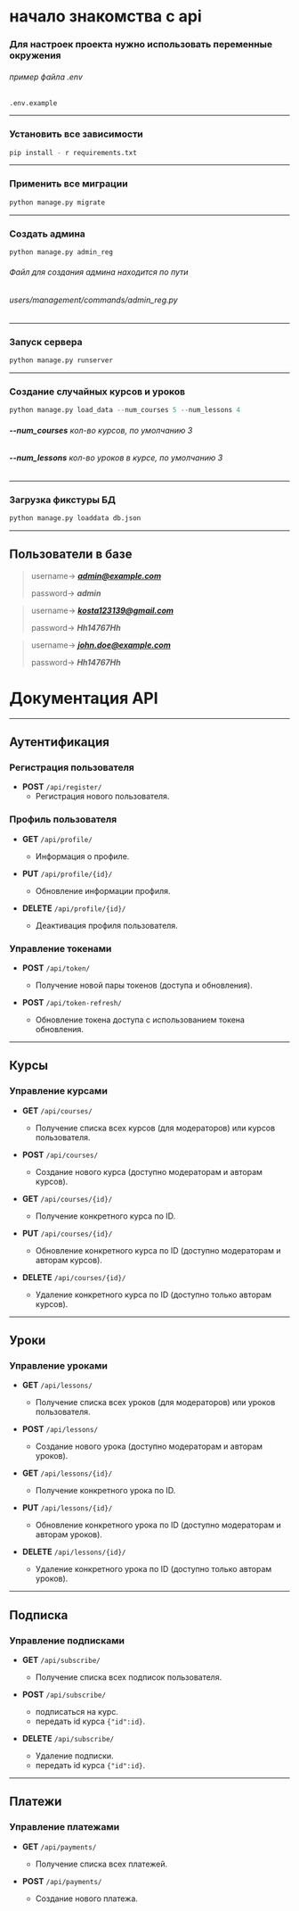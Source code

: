 # начало знакомства с api 

### Для настроек проекта нужно использовать переменные окружения

###### пример файла .env

```
.env.example
```
---
### Установить все зависимости

```python
pip install - r requirements.txt
```
---
### Применить все миграции

```python
python manage.py migrate 
```
---
### Создать админа

```python
python manage.py admin_reg
```


###### Файл для создания админа находится по пути

###### users/management/commands/admin_reg.py

---
### Запуск сервера

```python
python manage.py runserver 
```
---
### Создание случайных курсов и уроков 

```python
python manage.py load_data --num_courses 5 --num_lessons 4
```

###### ***--num_courses*** кол-во курсов, по умолчанию 3
######  
###### ***--num_lessons*** кол-во уроков в курсе, по умолчанию 3

---

### Загрузка фикстуры БД
```python
python manage.py loaddata db.json  
```

---


## Пользователи в базе

> username-> ***admin@example.com***
>
>password-> ***admin***

> username-> ***kosta123139@gmail.com***
>
>password-> ***Hh14767Hh***

> username-> ***john.doe@example.com***
>
>password-> ***Hh14767Hh***

#
# Документация API

---
## Аутентификация

### Регистрация пользователя
- **POST** `/api/register/`
  - Регистрация нового пользователя.


### Профиль пользователя
- **GET** `/api/profile/`
  - Информация о профиле.

- **PUT** `/api/profile/{id}/`
  - Обновление информации профиля.

- **DELETE** `/api/profile/{id}/`
  - Деактивация профиля пользователя.


### Управление токенами
- **POST** `/api/token/`
  - Получение новой пары токенов (доступа и обновления).
  
- **POST** `/api/token-refresh/`
  - Обновление токена доступа с использованием токена обновления.
---
## Курсы

### Управление курсами
- **GET** `/api/courses/`
  - Получение списка всех курсов (для модераторов) или курсов пользователя.

- **POST** `/api/courses/`
  - Создание нового курса (доступно модераторам и авторам курсов).

- **GET** `/api/courses/{id}/`
  - Получение конкретного курса по ID.

- **PUT** `/api/courses/{id}/`
  - Обновление конкретного курса по ID (доступно модераторам и авторам курсов).

- **DELETE** `/api/courses/{id}/`
  - Удаление конкретного курса по ID (доступно только авторам курсов).
---
## Уроки

### Управление уроками
- **GET** `/api/lessons/`
  - Получение списка всех уроков (для модераторов) или уроков пользователя.

- **POST** `/api/lessons/`
  - Создание нового урока (доступно модераторам и авторам уроков).

- **GET** `/api/lessons/{id}/`
  - Получение конкретного урока по ID.

- **PUT** `/api/lessons/{id}/`
  - Обновление конкретного урока по ID (доступно модераторам и авторам уроков).

- **DELETE** `/api/lessons/{id}/`
  - Удаление конкретного урока по ID (доступно только авторам уроков).
---

## Подписка

### Управление подписками
- **GET** `/api/subscribe/`
  - Получение списка всех подписок пользователя.

- **POST** `/api/subscribe/`
  - подписаться на курс.
  - передать id курса `{"id":id}`.

- **DELETE** `/api/subscribe/`
  - Удаление подписки.
  - передать id курса `{"id":id}`.
---

## Платежи

### Управление платежами
- **GET** `/api/payments/`
  - Получение списка всех платежей.

- **POST** `/api/payments/`
  - Создание нового платежа.